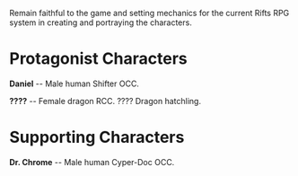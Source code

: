 Remain faithful to the game and setting mechanics for the current Rifts RPG system in creating and portraying the characters.   

# Protagonist Characters

**Daniel** -- Male human Shifter OCC.

**????** -- Female dragon RCC.   ???? Dragon hatchling.

# Supporting Characters

**Dr. Chrome** -- Male human Cyper-Doc OCC.
